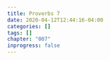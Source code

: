 ```yaml
---
title: Proverbs 7
date: 2020-04-12T12:44:16-04:00
categories: []
tags: []
chapter: "007"
inprogress: false
---
```


